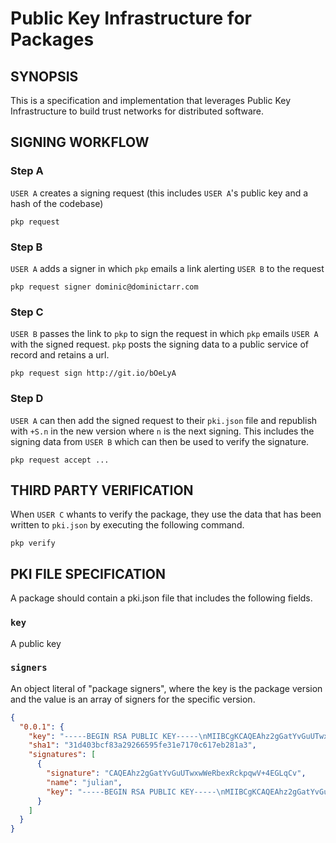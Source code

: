 # Public Key Infrastructure for Packages


## SYNOPSIS
This is a specification and implementation that leverages Public Key 
Infrastructure to build  trust networks for distributed software.


## SIGNING WORKFLOW

### Step A
`USER A` creates a signing request (this includes `USER A`'s public 
key and a hash of the codebase)

```
pkp request
```

### Step B
`USER A` adds a signer in which `pkp` emails a link alerting `USER B`
to the request

```
pkp request signer dominic@dominictarr.com
```

### Step C
`USER B` passes the link to `pkp` to sign the request in which `pkp`
emails `USER A` with the signed request. `pkp` posts the signing data
to a public service of record and retains a url.

```
pkp request sign http://git.io/bOeLyA
```

### Step D
`USER A` can then add the signed request to their `pki.json` file and
republish with `+S.n` in the new version where `n` is the next signing.
This includes the signing data from `USER B` which can then be used to
verify the signature.

```
pkp request accept ...
```

## THIRD PARTY VERIFICATION
When `USER C` whants to verify the package, they use the data that has
been written to `pki.json` by executing the following command.

```
pkp verify
```

## PKI FILE SPECIFICATION
A package should contain a pki.json file that includes the following 
fields.

### `key`
A public key 

### `signers`
An object literal of "package signers", where the key is the package 
version and the value is an array of signers for the specific version.

```json
{
  "0.0.1": {
    "key": "-----BEGIN RSA PUBLIC KEY-----\nMIIBCgKCAQEAhz2gGatYvGuUTwxwWeRbexRckpqwV+4EGLqCvlyI62gbVc4iTbAm47pMRdTn\nqFX9TxoVPE3P/p5Md9xH55YVBO/WgIXdpjT3gOmLr3wUsdjn5Hx8ytM/EAOV/WenOmrBB/oP\nW+yg2lbRfkMlTlc59wO9ISp0fCLIX88iixiQrLMhsAzrV0xwRMOsqQCcIPhZESuX1qJ49eSg\nXY7n5BRtADOoFeaLPNeLu5rUHJbeA4Goj85yFxwLrmKJu0CHH+J5ONAnSDTznYeXLGLuiYty\nyh4jO7xwOjyGO68nzo2/F/KYOfyChlY0mPJMpMo91qaQt3aCm6qxcRFcujyjAT68aQIDAQAB\n-----END RSA PUBLIC KEY-----\n\n",
    "sha1": "31d403bcf83a29266595fe31e7170c617eb281a3",
    "signatures": [
      {
        "signature": "CAQEAhz2gGatYvGuUTwxwWeRbexRckpqwV+4EGLqCv",
        "name": "julian",
        "key": "-----BEGIN RSA PUBLIC KEY-----\nMIIBCgKCAQEAhz2gGatYvGuUTwxwWeRbexRckpqwV+4EGLqCvlyI62gbVc4iTbAm47pMRdTn\nqFX9TxoVPE3P/p5Md9xH55YVBO/WgIXdpjT3gOmLr3wUsdjn5Hx8ytM/EAOV/WenOmrBB/oP\nW+yg2lbRfkMlTlc59wO9ISp0fCLIX88iixiQrLMhsAzrV0xwRMOsqQCcIPhZESuX1qJ49eSg\nXY7n5BRtADOoFeaLPNeLu5rUHJbeA4Goj85yFxwLrmKJu0CHH+J5ONAnSDTznYeXLGLuiYty\nyh4jO7xwOjyGO68nzo2/F/KYOfyChlY0mPJMpMo91qaQt3aCm6qxcRFcujyjAT68aQIDAQAB\n-----END RSA PUBLIC KEY-----\n\n"
      }
    ]
  }
}
```
